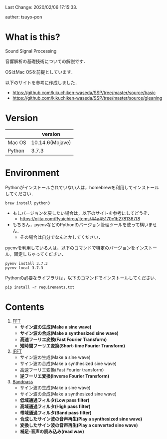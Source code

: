 Last Change: 2020/02/06 17:15:33.

auther: tsuyo-pon
# What is this?
[]({{{)
Sound Signal Processing

音響解析の基礎技術についての解説です．

OSはMac OSを前提としています．

以下のサイトを参考に作成しました．
- https://github.com/kikuchiken-waseda/SSP/tree/master/source/basic
- https://github.com/kikuchiken-waseda/SSP/tree/master/source/gleaning
[](}}})

# Version
[]({{{)

||version|
|---|---|
|Mac OS|10.14.6(Mojave)|
|Python|3.7.3|

[](}}})

# Environment
[]({{{)
Pythonがインストールされていない人は，homebrewを利用してインストールしてください．
```
brew install python3
```
- もしバージョンを戻したい場合は，以下のサイトを参考にしてどうぞ．
    - https://qiita.com/Ryuichirou/items/44a45170c1b2781367f8
- もちろん，pyenvなどのPythonのバージョン管理ツールを使って構いません．
    - その場合は自分でなんとかしてください．

pyenvを利用している人は，以下のコマンドで特定のバージョンをインストール，固定しちゃってください．
```
pyenv install 3.7.3
pyenv local 3.7.3
```

Pythonの必要なライブラリは，以下のコマンドでインストールしてください．
```
pip install -r requirements.txt
```
[](}}})

# Contents
1. [FFT](docs/fft.ipynb)
    - **サイン波の生成(Make a sine wave)**
    - **サイン波の合成(Make a synthesized sine wave)**
    - **高速フーリエ変換(Fast Fourier Transform)**
    - **短時間フーリエ変換(Short-time Fourier Transform)**
1. [IFFT](docs/ifft.ipynb)
    - サイン波の生成(Make a sine wave)
    - サイン波の合成(Make a synthesized sine wave)
    - 高速フーリエ変換(Fast Fourier transform)
    - **逆フーリエ変換(Inverse Fourier Transform)**
1. [Bandpass](docs/bandpass.ipynb)
    - サイン波の生成(Make a sine wave)
    - サイン波の合成(Make a synthesized sine wave)
    - **低域通過フィルタ(Low pass filter)**
    - **高域通過フィルタ(High pass filter)**
    - **帯域通過フィルタ(Band pass filter)**
    - **合成したサイン波の音声再生(Play a synthesized sine wave)**
    - **変換したサイン波の音声再生(Play a converted sine wave)**
    - **補足-音声の読み込み(read wav)**

